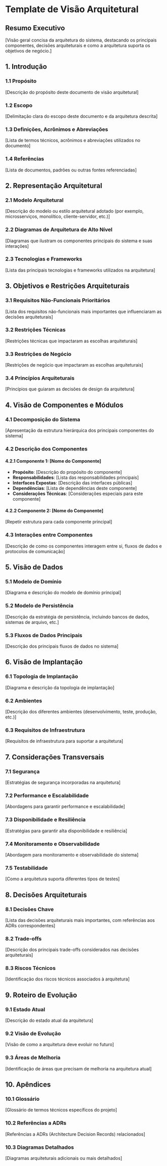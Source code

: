 # Template de Visão Arquitetural

## Resumo Executivo

[Visão geral concisa da arquitetura do sistema, destacando os principais componentes, decisões arquiteturais e como a arquitetura suporta os objetivos de negócio.]

## 1. Introdução

### 1.1 Propósito

[Descrição do propósito deste documento de visão arquitetural]

### 1.2 Escopo

[Delimitação clara do escopo deste documento e da arquitetura descrita]

### 1.3 Definições, Acrônimos e Abreviações

[Lista de termos técnicos, acrônimos e abreviações utilizados no documento]

### 1.4 Referências

[Lista de documentos, padrões ou outras fontes referenciadas]

## 2. Representação Arquitetural

### 2.1 Modelo Arquitetural

[Descrição do modelo ou estilo arquitetural adotado (por exemplo, microsserviços, monolítico, cliente-servidor, etc.)]

### 2.2 Diagramas de Arquitetura de Alto Nível

[Diagramas que ilustram os componentes principais do sistema e suas interações]

### 2.3 Tecnologias e Frameworks

[Lista das principais tecnologias e frameworks utilizados na arquitetura]

## 3. Objetivos e Restrições Arquiteturais

### 3.1 Requisitos Não-Funcionais Prioritários

[Lista dos requisitos não-funcionais mais importantes que influenciaram as decisões arquiteturais]

### 3.2 Restrições Técnicas

[Restrições técnicas que impactaram as escolhas arquiteturais]

### 3.3 Restrições de Negócio

[Restrições de negócio que impactaram as escolhas arquiteturais]

### 3.4 Princípios Arquiteturais

[Princípios que guiaram as decisões de design da arquitetura]

## 4. Visão de Componentes e Módulos

### 4.1 Decomposição do Sistema

[Apresentação da estrutura hierárquica dos principais componentes do sistema]

### 4.2 Descrição dos Componentes

#### 4.2.1 Componente 1: [Nome do Componente]

- **Propósito**: [Descrição do propósito do componente]
- **Responsabilidades**: [Lista das responsabilidades principais]
- **Interfaces Expostas**: [Descrição das interfaces públicas]
- **Dependências**: [Lista de dependências deste componente]
- **Considerações Técnicas**: [Considerações especiais para este componente]

#### 4.2.2 Componente 2: [Nome do Componente]

[Repetir estrutura para cada componente principal]

### 4.3 Interações entre Componentes

[Descrição de como os componentes interagem entre si, fluxos de dados e protocolos de comunicação]

## 5. Visão de Dados

### 5.1 Modelo de Domínio

[Diagrama e descrição do modelo de domínio principal]

### 5.2 Modelo de Persistência

[Descrição da estratégia de persistência, incluindo bancos de dados, sistemas de arquivo, etc.]

### 5.3 Fluxos de Dados Principais

[Descrição dos principais fluxos de dados no sistema]

## 6. Visão de Implantação

### 6.1 Topologia de Implantação

[Diagrama e descrição da topologia de implantação]

### 6.2 Ambientes

[Descrição dos diferentes ambientes (desenvolvimento, teste, produção, etc.)]

### 6.3 Requisitos de Infraestrutura

[Requisitos de infraestrutura para suportar a arquitetura]

## 7. Considerações Transversais

### 7.1 Segurança

[Estratégias de segurança incorporadas na arquitetura]

### 7.2 Performance e Escalabilidade

[Abordagens para garantir performance e escalabilidade]

### 7.3 Disponibilidade e Resiliência

[Estratégias para garantir alta disponibilidade e resiliência]

### 7.4 Monitoramento e Observabilidade

[Abordagem para monitoramento e observabilidade do sistema]

### 7.5 Testabilidade

[Como a arquitetura suporta diferentes tipos de testes]

## 8. Decisões Arquiteturais

### 8.1 Decisões Chave

[Lista das decisões arquiteturais mais importantes, com referências aos ADRs correspondentes]

### 8.2 Trade-offs

[Descrição dos principais trade-offs considerados nas decisões arquiteturais]

### 8.3 Riscos Técnicos

[Identificação dos riscos técnicos associados à arquitetura]

## 9. Roteiro de Evolução

### 9.1 Estado Atual

[Descrição do estado atual da arquitetura]

### 9.2 Visão de Evolução

[Visão de como a arquitetura deve evoluir no futuro]

### 9.3 Áreas de Melhoria

[Identificação de áreas que precisam de melhoria na arquitetura atual]

## 10. Apêndices

### 10.1 Glossário

[Glossário de termos técnicos específicos do projeto]

### 10.2 Referências a ADRs

[Referências a ADRs (Architecture Decision Records) relacionados]

### 10.3 Diagramas Detalhados

[Diagramas arquiteturais adicionais ou mais detalhados]
